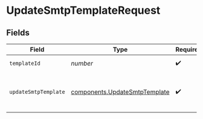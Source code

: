 # UpdateSmtpTemplateRequest


## Fields

| Field                                                                      | Type                                                                       | Required                                                                   | Description                                                                |
| -------------------------------------------------------------------------- | -------------------------------------------------------------------------- | -------------------------------------------------------------------------- | -------------------------------------------------------------------------- |
| `templateId`                                                               | *number*                                                                   | :heavy_check_mark:                                                         | id of the template                                                         |
| `updateSmtpTemplate`                                                       | [components.UpdateSmtpTemplate](../../models/shared/updatesmtptemplate.md) | :heavy_check_mark:                                                         | values to update in transactional email template                           |